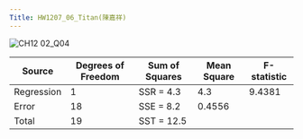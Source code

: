 ```yaml
---
Title: HW1207_06_Titan(陳嘉祥)
---
```


![CH12 02_Q04](https://github.com/user-attachments/assets/ad96372b-5285-42b5-a41a-af5fef603ce0)

|	 Source      	|	 Degrees of Freedom 	|	 Sum of Squares 	|	 Mean Square      	|	 F-statistic 	|
|	-------------	|	--------------------	|	----------------	|	------------------	|	-------------	|
|	 Regression  	|	1	|	  SSR = 4.3	|	4.3	|	9.4381	|
|	 Error       	|	18	|	  SSE = 8.2	|	0.4556	|		|
|	 Total       	|	19	|	  SST = 12.5	|		|		|
